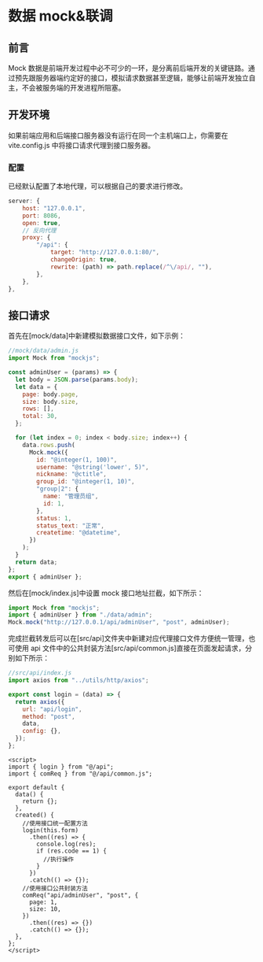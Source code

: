 # 数据 mock&联调

## 前言

Mock 数据是前端开发过程中必不可少的一环，是分离前后端开发的关键链路。通过预先跟服务器端约定好的接口，模拟请求数据甚至逻辑，能够让前端开发独立自主，不会被服务端的开发进程所阻塞。

## 开发环境

如果前端应用和后端接口服务器没有运行在同一个主机端口上，你需要在 vite.config.js 中将接口请求代理到接口服务器。

### 配置

已经默认配置了本地代理，可以根据自己的要求进行修改。

```js
server: {
    host: "127.0.0.1",
    port: 8086,
    open: true,
    // 反向代理
    proxy: {
        "/api": {
            target: "http://127.0.0.1:80/",
            changeOrigin: true,
            rewrite: (path) => path.replace(/^\/api/, ""),
        },
    },
},
```

## 接口请求

首先在[mock/data]中新建模拟数据接口文件，如下示例：

```js
//mock/data/admin.js
import Mock from "mockjs";

const adminUser = (params) => {
  let body = JSON.parse(params.body);
  let data = {
    page: body.page,
    size: body.size,
    rows: [],
    total: 30,
  };

  for (let index = 0; index < body.size; index++) {
    data.rows.push(
      Mock.mock({
        id: "@integer(1, 100)",
        username: "@string('lower', 5)",
        nickname: "@ctitle",
        group_id: "@integer(1, 10)",
        "group|2": {
          name: "管理员组",
          id: 1,
        },
        status: 1,
        status_text: "正常",
        createtime: "@datetime",
      })
    );
  }
  return data;
};
export { adminUser };
```

然后在[mock/index.js]中设置 mock 接口地址拦截，如下所示：

```js
import Mock from "mockjs";
import { adminUser } from "./data/admin";
Mock.mock("http://127.0.0.1/api/adminUser", "post", adminUser);
```

完成拦截转发后可以在[src/api]文件夹中新建对应代理接口文件方便统一管理，也可使用 api 文件中的公共封装方法[src/api/common.js]直接在页面发起请求，分别如下所示：

```js
//src/api/index.js
import axios from "../utils/http/axios";

export const login = (data) => {
  return axios({
    url: "api/login",
    method: "post",
    data,
    config: {},
  });
};
```

```vue
<script>
import { login } from "@/api";
import { comReq } from "@/api/common.js";

export default {
  data() {
    return {};
  },
  created() {
    //使用接口统一配置方法
    login(this.form)
      .then((res) => {
        console.log(res);
        if (res.code == 1) {
          //执行操作
        }
      })
      .catch(() => {});
    //使用接口公共封装方法
    comReq("api/adminUser", "post", {
      page: 1,
      size: 10,
    })
      .then((res) => {})
      .catch(() => {});
  },
};
</script>
```
